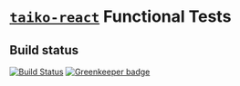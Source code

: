 # [`taiko-react`](https://github.com/taiko-react/taiko-react) Functional Tests

## Build status

[![Build Status](https://travis-ci.org/taiko-react/taiko-react-functional-tests.svg?branch=master)](https://travis-ci.org/taiko-react/taiko-react-functional-tests) [![Greenkeeper badge](https://badges.greenkeeper.io/taiko-react/taiko-react-functional-tests.svg)](https://greenkeeper.io/)
